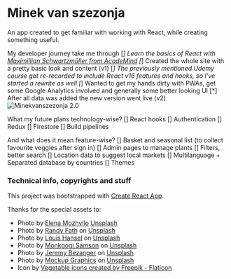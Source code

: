 # Minek van szezonja

An app created to get familiar with working with React, while creating something useful.

My developer journey take me through 
[*] Learn the basics of React with [Maximillian Schwartzmüller from AcadeMind](https://www.udemy.com/certificate/UC-82cd4e4a-9002-42a7-a2c0-170faa7f82d0/)
[*] Created the whole site with a pretty basic look and content (v1)
[*] The previously mentioned Udemy course got re-recorded to include React v16 features and hooks, so I've started a rewrite as well
[*] Wanted to get my hands dirty with PWAs, get some Google Analytics involved and generally some better looking UI
[*] After all data was added the new version went live (v2)
![Minekvanszezonja 2.0](https://gulyasfeccferenc.github.io/img/minekvanszezonja.png)

What my future plans technology-wise?
[] React hooks
[] Authentication
[] Redux
[] Firestore
[] Build pipelines

And what does it mean feature-wise?
[] Basket and seasonal list (to collect favourite veggies after sign in)
[] Admin pages to manage plants
[] Filters, better search
[] Location data to suggest local markets
[] Multilanguage + Separated database by countries
[] Themes



### Technical info, copyrights and stuff

This project was bootstrapped with [Create React App](https://github.com/facebook/create-react-app).

Thanks for the special assets to: 
* Photo by [Elena Mozhvilo](https://unsplash.com/@miracleday?utm_source=unsplash&amp;utm_medium=referral&amp;utm_content=creditCopyText) [Unsplash](https://unsplash.com/s/photos/broccoli)
* Photo by [Randy Fath](https://unsplash.com/@randyfath) on [Unsplash](https://unsplash.com/s/photos/vegetables)
* Photo by [Louis Hansel](https://unsplash.com/@louishansel) on [Unsplash](https://unsplash.com/s/photos/apple)
* Photo by [Monkgogi Samson](https://unsplash.com/@m_samson) on [Unsplash](https://unsplash.com/s/photos/bean)
* Photo by [Jeremy Bezanger](https://unsplash.com/@unarchive) on [Unsplash](https://unsplash.com/s/photos/basil)
* Photo by [Mockup Graphics](https://unsplash.com/@mockupgraphics) on [Unsplash](https://unsplash.com/s/photos/nut)
* Icon by [Vegetable icons created by Freepik - Flaticon](https://www.flaticon.com/free-icons/vegetable)
